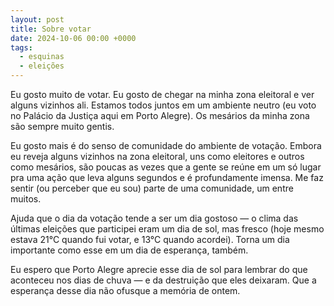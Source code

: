 ```yaml
---
layout: post
title: Sobre votar
date: 2024-10-06 00:00 +0000
tags:
  - esquinas
  - eleições
---
```


Eu gosto muito de votar. Eu gosto de chegar na minha zona eleitoral e ver alguns vizinhos ali. Estamos todos juntos em um ambiente neutro (eu voto no Palácio da Justiça aqui em Porto Alegre). Os mesários da minha zona são sempre muito gentis.

Eu gosto mais é do senso de comunidade do ambiente de votação. Embora eu reveja alguns vizinhos na zona eleitoral, uns como eleitores e outros como mesários, são poucas as vezes que a gente se reúne em um só lugar pra uma ação que leva alguns segundos e é profundamente imensa. Me faz sentir (ou perceber que eu sou) parte de uma comunidade, um entre muitos.

Ajuda que o dia da votação tende a ser um dia gostoso — o clima das últimas eleições que participei eram um dia de sol, mas fresco (hoje mesmo estava 21°C quando fui votar, e 13°C quando acordei). Torna um dia importante como esse em um dia de esperança, também.

Eu espero que Porto Alegre aprecie esse dia de sol para lembrar do que aconteceu nos dias de chuva — e da destruição que eles deixaram. Que a esperança desse dia não ofusque a memória de ontem.
